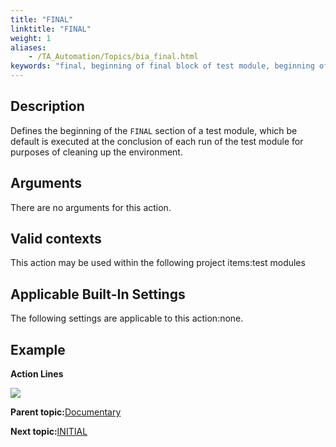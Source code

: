 ```yaml
--- 
title: "FINAL"
linktitle: "FINAL"
weight: 1
aliases: 
    - /TA_Automation/Topics/bia_final.html
keywords: "final, beginning of final block of test module, beginning of final section of test module, start final section of test module"
---
```


## Description

Defines the beginning of the `FINAL` section of a test module, which be default is executed at the conclusion of each run of the test module for purposes of cleaning up the environment.

## Arguments

There are no arguments for this action.

## Valid contexts

This action may be used within the following project items:test modules

## Applicable Built-In Settings

The following settings are applicable to this action:none.

## Example

**Action Lines**

![](/images//Images/bia_final_pgm.png)

**Parent topic:**[Documentary](/TA_Automation/Topics/bia_Documentary.html)

**Next topic:**[INITIAL](/TA_Automation/Topics/bia_initial.html)

